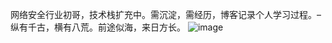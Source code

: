 网络安全行业初哥，技术栈扩充中。需沉淀，需经历，博客记录个人学习过程。– 纵有千古，横有八荒。前途似海，来日方长。
![image](https://user-images.githubusercontent.com/50167548/192682758-c041ae05-d467-463f-81f8-225fc9aac10a.png)
